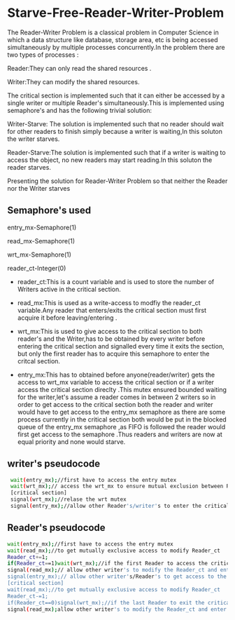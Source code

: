 
# Starve-Free-Reader-Writer-Problem

The Reader-Writer Problem is a classical problem in Computer Science in which a data structure like database, storage area, etc is being accessed simultaneously by multiple processes concurrently.In the problem there are two types of processes :

Reader:They can only read the shared resources .

 Writer:They can modify the shared resources.
 
 The critical section is implemented such that it can either be accessed by a single writer or multiple Reader's simultaneously.This is implemented using semaphore's and has the following trivial solution:

 Writer-Starve: The solution is implemented such that no reader should wait for other readers to finish simply because a writer is waiting,In this soluton the writer starves.

Reader-Starve:The solution is implemented such that  if a writer is waiting to access the object, no new readers may start reading.In this soluton the reader starves.


Presenting the solution for Reader-Writer Problem so that neither 
the Reader nor the Writer starves 

## Semaphore's used 
entry_mx-Semaphore(1)

read_mx-Semaphore(1)

wrt_mx-Semaphore(1)

reader_ct-Integer(0)


- reader_ct:This is a count variable and is used to store the number of Writers active in the critical section.

- read_mx:This is used as a write-access to modfiy the reader_ct variable.Any reader that enters/exits the critical section must first acquire it before leaving/entering .

- wrt_mx:This is used to give access to the critical section to both reader's and the Writer,has to be obtained by every writer before entering the critical section and signalled every time it exits the section, but only the first reader has to acquire this semaphore to enter the critcal section.

- entry_mx:This has to obtained before anyone(reader/writer) gets the access to wrt_mx  variable to access the critical section or if a writer access the critical section direclty .This mutex ensured bounded waiting for the writer,let's assume a reader comes in between 2 writers so in order to get access to the critical section both the reader and writer would have to get access to the entry_mx semaphore as there are some process currently in the critical section both would be put in the blocked queue of the entry_mx semaphore ,as FIFO is followed the reader would first get access to the semaphore .Thus readers and writers are now at equal priority and none would starve.

## writer's pseudocode 
```bash
 wait(entry_mx);//first have to access the entry mutex 
 wait(wrt_mx);// access the wrt_mx to ensure mutual exclusion between Reader's and writer's
 [critical section]
 signal(wrt_mx);//relase the wrt mutex 
 signal(entry_mx);//allow other Reader's/writer's to enter the critical section 
```

## Reader's pseudocode
```bash
wait(entry_mx);//first have to access the entry mutex 
wait(read_mx);//to get mutually exclusive access to modify Reader_ct
Reader_ct+=1;
if(Reader_ct==1)wait(wrt_mx);//if the first Reader to access the critical section has to access wrt_mx 
signal(read_mx);// allow other writer's to modify the Reader_ct and enter the critical section
signal(entry_mx);// allow other writer's/Reader's to get access to the entry mutex
[critical section]
wait(read_mx);//to get mutually exclusive access to modify Reader_ct
Reader_ct-=1;
if(Reader_ct==0)signal(wrt_mx);//if the last Reader to exit the critical section so signal wrt_mx so that waiting writer's can get access to the critical section
signal(read_mx);allow other writer's to modify the Reader_ct and enter the critical section
``` 
